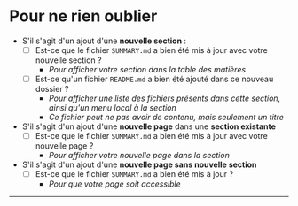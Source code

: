 # Pour ne rien oublier

- S'il s'agit d'un ajout d'une **nouvelle section** :
  - [ ] Est-ce que le fichier `SUMMARY.md` a bien été mis à jour avec votre nouvelle section ?
    - _Pour afficher votre section dans la table des matières_
  - [ ] Est-ce qu'un fichier `README.md` a bien été ajouté dans ce nouveau dossier ?
    - _Pour afficher une liste des fichiers présents dans cette section, ainsi qu'un menu local à la section_
    - _Ce fichier peut ne pas avoir de contenu, mais seulement un titre_
- S'il s'agit d'un ajout d'une **nouvelle page** dans une **section existante**
  - [ ] Est-ce que le fichier `SUMMARY.md` a bien été mis à jour avec votre nouvelle page ?
    - _Pour afficher votre nouvelle page dans la section_
- S'il s'agit d'un ajout d'une **nouvelle page sans nouvelle section**
  - [ ] Est-ce que le fichier `SUMMARY.md` a bien été mis à jour ?
    - _Pour que votre page soit accessible_

---
